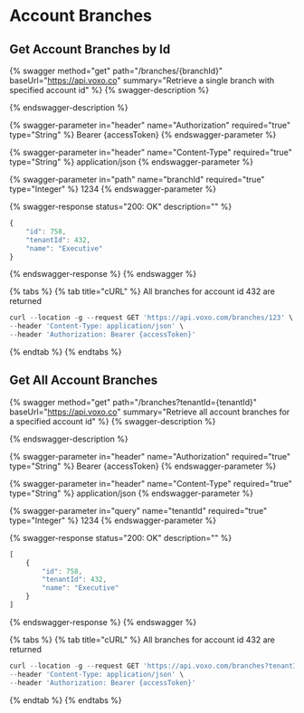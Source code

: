 # Account Branches

## Get Account Branches by Id

{% swagger method="get" path="/branches/{branchId}" baseUrl="https://api.voxo.co" summary="Retrieve a single branch with specified account id" %}
{% swagger-description %}

{% endswagger-description %}

{% swagger-parameter in="header" name="Authorization" required="true" type="String" %}
Bearer {accessToken}
{% endswagger-parameter %}

{% swagger-parameter in="header" name="Content-Type" required="true" type="String" %}
application/json
{% endswagger-parameter %}

{% swagger-parameter in="path" name="branchId" required="true" type="Integer" %}
1234
{% endswagger-parameter %}

{% swagger-response status="200: OK" description="" %}
```javascript
{
    "id": 758,
    "tenantId": 432,
    "name": "Executive"
}
```
{% endswagger-response %}
{% endswagger %}

{% tabs %}
{% tab title="cURL" %}
All branches for account id 432 are returned

```javascript
curl --location -g --request GET 'https://api.voxo.com/branches/123' \
--header 'Content-Type: application/json' \
--header 'Authorization: Bearer {accessToken}'
```
{% endtab %}
{% endtabs %}


## Get All Account Branches

{% swagger method="get" path="/branches?tenantId={tenantId}" baseUrl="https://api.voxo.co" summary="Retrieve all account branches for a specified account id" %}
{% swagger-description %}

{% endswagger-description %}

{% swagger-parameter in="header" name="Authorization" required="true" type="String" %}
Bearer {accessToken}
{% endswagger-parameter %}

{% swagger-parameter in="header" name="Content-Type" required="true" type="String" %}
application/json
{% endswagger-parameter %}

{% swagger-parameter in="query" name="tenantId" required="true" type="Integer" %}
1234
{% endswagger-parameter %}

{% swagger-response status="200: OK" description="" %}
```javascript
[
    {
        "id": 758,
        "tenantId": 432,
        "name": "Executive"
    }
]
```
{% endswagger-response %}
{% endswagger %}

{% tabs %}
{% tab title="cURL" %}
All branches for account id 432 are returned

```javascript
curl --location -g --request GET 'https://api.voxo.com/branches?tenantId=432' \
--header 'Content-Type: application/json' \
--header 'Authorization: Bearer {accessToken}'
```
{% endtab %}
{% endtabs %}


